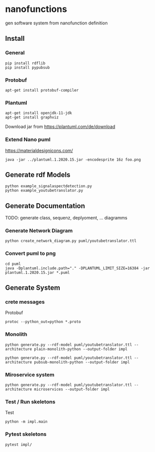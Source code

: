 # nanofunctions

gen software system from nanofunction definition

## Install

### General
```
pip install rdflib
pip install pypubsub
```

### Protobuf
```
apt-get install protobuf-compiler
```

### Plantuml
```
apt-get install openjdk-11-jdk
apt-get install graphviz
```
Download jar from https://plantuml.com/de/download

### Extend Nano puml

https://materialdesignicons.com/
```
java -jar ../plantuml.1.2020.15.jar -encodesprite 16z foo.png
```

## Generate rdf Models 
```
python example_signalaspectdetection.py
python example_youtubetranslator.py
```

## Generate Documentation

TODO: generate class, sequenz, deplyoment, ... diagramms

### Generate Network Diagram
```
python create_network_diagram.py puml/youtubetranslator.ttl
```

### Convert puml to png
```
cd puml
java -Dplantuml.include.path="." -DPLANTUML_LIMIT_SIZE=16384 -jar plantuml.1.2020.15.jar *.puml
```


## Generate System
### crete messages
Protobuf

```
protoc --python_out=python *.proto
```
### Monolith

```
python generate.py --rdf-model puml/youtubetranslator.ttl --architecture plain-monolith-python --output-folder impl
```

```
python generate.py --rdf-model puml/youtubetranslator.ttl --architecture pubsub-monolith-python --output-folder impl
```

### Miroservice system

```
python generate.py --rdf-model puml/youtubetranslator.ttl --architecture microservices --output-folder impl
```

### Test / Run skeletons 

Test
```
python -m impl.main
```

### Pytest skeletons 
```
pytest impl/
```


